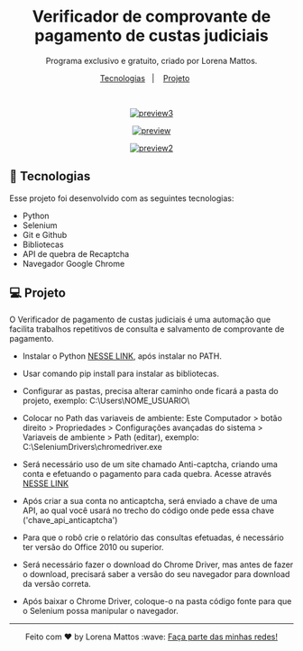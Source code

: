 <h1 align="center"> Verificador de comprovante de pagamento de custas judiciais </h1>

<p align="center">
Programa exclusivo e gratuito, criado por Lorena Mattos. <br/>
</p>

<p align="center">
  <a href="#-tecnologias">Tecnologias</a>&nbsp;&nbsp;&nbsp;|&nbsp;&nbsp;&nbsp;
  <a href="#-projeto">Projeto</a>&nbsp;&nbsp;&nbsp;&nbsp;&nbsp;&nbsp;
</p>

<br>

<p align="center">
  <a href="https://ibb.co/Fsxdh1L"><img src="https://i.ibb.co/3frPTb9/preview3.jpg" alt="preview3" border="0"></a>
</p>

<p align="center">
  <a href="https://imgbb.com/"><img src="https://i.ibb.co/X27fc3J/preview.jpg" alt="preview" border="0"></a>
</p>

<p align="center">
  <a href="https://ibb.co/frmvFdW"><img src="https://i.ibb.co/bNpJm5V/preview2.jpg" alt="preview2" border="0"></a>
</p>

## 🚀 Tecnologias

Esse projeto foi desenvolvido com as seguintes tecnologias:

- Python
- Selenium
- Git e Github
- Bibliotecas
- API de quebra de Recaptcha
- Navegador Google Chrome

## 💻 Projeto

O Verificador de pagamento de custas judiciais é uma automação que facilita trabalhos repetitivos de consulta e salvamento de comprovante de pagamento.

- Instalar o Python [NESSE LINK](https://www.python.org/downloads/), após instalar no PATH.

- Usar comando pip install para instalar as bibliotecas.

- Configurar as pastas, precisa alterar caminho onde ficará a pasta do projeto, exemplo: C:\Users\NOME_USUARIO\

- Colocar no Path das variaveis de ambiente: Este Computador > botão direito > Propriedades > Configurações avançadas do sistema > Variaveis de ambiente > Path (editar), exemplo:  C:\SeleniumDrivers\chromedriver.exe

- Será necessário uso de um site chamado Anti-captcha, criando uma conta e efetuando o pagamento para cada quebra. Acesse através [NESSE LINK](https://anti-captcha.com/pt)

- Após criar a sua conta no anticaptcha, será enviado a chave de uma API, ao qual você usará no trecho do código onde pede essa chave ('chave_api_anticaptcha')

- Para que o robô crie o relatório das consultas efetuadas, é necessário ter versão do Office 2010 ou superior.

- Será necessário fazer o download do Chrome Driver, mas antes de fazer o download, precisará saber a versão do seu navegador para download da versão correta.

- Após baixar o Chrome Driver, coloque-o na pasta código fonte para que o Selenium possa manipular o navegador.


---
<p align="center">
Feito com ♥ by Lorena Mattos :wave:
<a href="https://lorena-mattos.github.io/links-da-lorena/">Faça parte das minhas redes!</a>
</p> 

